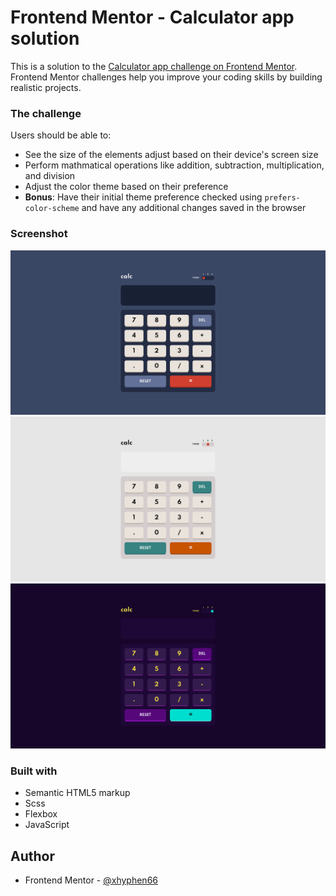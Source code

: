 # Frontend Mentor - Calculator app solution

This is a solution to the [Calculator app challenge on Frontend Mentor](https://www.frontendmentor.io/challenges/calculator-app-9lteq5N29). Frontend Mentor challenges help you improve your coding skills by building realistic projects. 

### The challenge

Users should be able to:

- See the size of the elements adjust based on their device's screen size
- Perform mathmatical operations like addition, subtraction, multiplication, and division
- Adjust the color theme based on their preference
- **Bonus**: Have their initial theme preference checked using `prefers-color-scheme` and have any additional changes saved in the browser

### Screenshot

![theme one](screenshots/theme-one.png)
![theme two](screenshots/theme-two.png)
![theme three](screenshots/theme-three.png)

### Built with

- Semantic HTML5 markup
- Scss
- Flexbox
- JavaScript

## Author

- Frontend Mentor - [@xhyphen66](https://www.frontendmentor.io/profile/xhyphen66)

